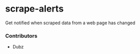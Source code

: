 # scrape-alerts
Get notified when scraped data from a web page has changed

### Contributors
- Dubz 
